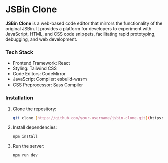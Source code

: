 # JSBin Clone

**JSBin Clone** is a web-based code editor that mirrors the functionality of the original JSBin. It provides a platform for developers to experiment with JavaScript, HTML, and CSS code snippets, facilitating rapid prototyping, debugging, and web development.

### Tech Stack
* Frontend Framework: React
* Styling: Tailwind CSS
* Code Editors: CodeMirror
* JavaScript Compiler: esbuild-wasm
* CSS Preprocessor: Sass Compiler

### Installation
1. Clone the repository:
   
   ```bash
   git clone [https://github.com/your-username/jsbin-clone.git](https://github.com/your-username/jsbin-clone.git)
   ```
2. Install dependencies:

   ```bash
   npm install
   ```
3. Run the server:

   ```bash
   npm run dev
   ```
